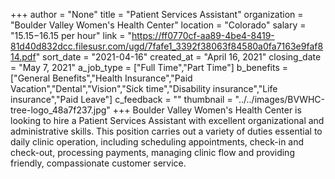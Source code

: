 +++
author = "None"
title = "Patient Services Assistant"
organization = "Boulder Valley Women's Health Center"
location = "Colorado"
salary = "$15.15-$16.15 per hour"
link = "https://ff0770cf-aa89-4be4-8419-81d40d832dcc.filesusr.com/ugd/7fafe1_3392f38063f84580a0fa7163e9faf814.pdf"
sort_date = "2021-04-16"
created_at = "April 16, 2021"
closing_date = "May 7, 2021"
a_job_type = ["Full Time","Part Time"]
b_benefits = ["General Benefits","Health Insurance","Paid Vacation","Dental","Vision","Sick time","Disability insurance","Life insurance","Paid Leave"]
c_feedback = ""
thumbnail = "../../images/BVWHC-tree-logo_48a7f237.jpg"
+++
Boulder Valley Women's Health Center is looking to hire a Patient Services Assistant with excellent organizational and administrative skills. This position carries out a variety of duties essential to daily clinic operation, including scheduling appointments, check-in and check-out, processing payments, managing clinic flow and providing friendly, compassionate customer service.